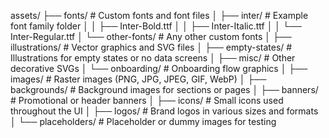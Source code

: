 assets/
├── fonts/                           # Custom fonts and font files
│   ├── inter/                       # Example font family folder
│   │   ├── Inter-Bold.ttf
│   │   ├── Inter-Italic.ttf
│   │   └── Inter-Regular.ttf
│   └── other-fonts/                # Any other custom fonts
│
├── illustrations/                  # Vector graphics and SVG files
│   ├── empty-states/               # Illustrations for empty states or no data screens
│   ├── misc/                       # Other decorative SVGs
│   └── onboarding/                 # Onboarding flow graphics
│
├── images/                         # Raster images (PNG, JPG, JPEG, GIF, WebP)
│   ├── backgrounds/                # Background images for sections or pages
│   ├── banners/                    # Promotional or header banners
│   ├── icons/                      # Small icons used throughout the UI
│   ├── logos/                      # Brand logos in various sizes and formats
│   └── placeholders/              # Placeholder or dummy images for testing
